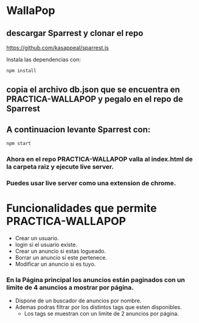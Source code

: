 # WallaPop

## descargar Sparrest y clonar el repo
https://github.com/kasappeal/sparrest.js

Instala las dependencias con:

```sh
npm install
```

## copia el archivo db.json que se encuentra en PRACTICA-WALLAPOP y pegalo en el repo de Sparrest

## A continuacion levante  Sparrest con:

```sh
npm start
```

### Ahora en el repo PRACTICA-WALLAPOP valla al index.html de la carpeta raiz y ejecute live server.

### Puedes usar live server como una extension de chrome.

# Funcionalidades que permite PRACTICA-WALLAPOP

- Crear un usuario.
- login si el usuario existe.
- Crear un anuncio si estas logueado.
- Borrar un anuncio si este pertenece.
- Modificar un anuncio si es tuyo.

### En la Página principal los anuncios están paginados con un limite de 4 anuncios a mostrar por página.
- Dispone de un buscador de anuncios por nombre.
- Ademas podras filtrar por los distintos tags que esten disponibles.
  - Los tags se muestran con un limite de 2 anuncios por página.




